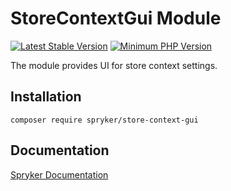 # StoreContextGui Module
[![Latest Stable Version](https://poser.pugx.org/spryker/store-context-gui/v/stable.svg)](https://packagist.org/packages/spryker/store-context-gui)
[![Minimum PHP Version](https://img.shields.io/badge/php-%3E%3D%208.3-8892BF.svg)](https://php.net/)

The module provides UI for store context settings.

## Installation

```
composer require spryker/store-context-gui
```

## Documentation

[Spryker Documentation](https://docs.spryker.com)
